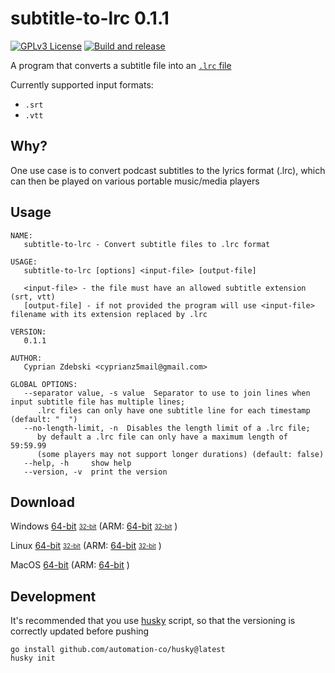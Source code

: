 # subtitle-to-lrc 0.1.1

[![GPLv3 License](https://img.shields.io/badge/License-GPL%20v3-yellow.svg)](https://opensource.org/licenses/)
[![Build and release](https://github.com/shipurjan/subtitle-to-lrc/actions/workflows/go.yml/badge.svg)](https://github.com/shipurjan/subtitle-to-lrc/actions/workflows/go.yml) 

A program that converts a subtitle file into an [`.lrc` file](https://en.wikipedia.org/wiki/LRC_(file_format))

Currently supported input formats: 
* `.srt`
* `.vtt`

## Why?

One use case is to convert podcast subtitles to the lyrics format (.lrc), which can then be played on various portable music/media players

## Usage

```text
NAME:
   subtitle-to-lrc - Convert subtitle files to .lrc format

USAGE:
   subtitle-to-lrc [options] <input-file> [output-file]

   <input-file> - the file must have an allowed subtitle extension (srt, vtt)
   [output-file] - if not provided the program will use <input-file> filename with its extension replaced by .lrc

VERSION:
   0.1.1

AUTHOR:
   Cyprian Zdebski <cyprianz5mail@gmail.com>

GLOBAL OPTIONS:
   --separator value, -s value  Separator to use to join lines when input subtitle file has multiple lines;
      .lrc files can only have one subtitle line for each timestamp (default: "  ")
   --no-length-limit, -n  Disables the length limit of a .lrc file;
      by default a .lrc file can only have a maximum length of 59:59.99
      (some players may not support longer durations) (default: false)
   --help, -h     show help
   --version, -v  print the version

```

## Download

Windows 
[64-bit](https://github.com/shipurjan/subtitle-to-lrc/releases/latest/download/subtitle-to-lrc_windows-amd64.zip)
<sub><sup>[32-bit](https://github.com/shipurjan/subtitle-to-lrc/releases/latest/download/subtitle-to-lrc_windows-386.zip)</sup></sub>
(ARM: 
[64-bit](https://github.com/shipurjan/subtitle-to-lrc/releases/latest/download/subtitle-to-lrc_windows-arm64.zip)
<sub><sup>[32-bit](https://github.com/shipurjan/subtitle-to-lrc/releases/latest/download/subtitle-to-lrc_windows-arm.zip)</sup></sub>
)

Linux 
[64-bit](https://github.com/shipurjan/subtitle-to-lrc/releases/latest/download/subtitle-to-lrc_linux-amd64.zip)
<sub><sup>[32-bit](https://github.com/shipurjan/subtitle-to-lrc/releases/latest/download/subtitle-to-lrc_linux-386.zip)</sup></sub>
(ARM: 
[64-bit](https://github.com/shipurjan/subtitle-to-lrc/releases/latest/download/subtitle-to-lrc_linux-arm64.zip)
<sub><sup>[32-bit](https://github.com/shipurjan/subtitle-to-lrc/releases/latest/download/subtitle-to-lrc_linux-arm.zip)</sup></sub>
)

MacOS
[64-bit](https://github.com/shipurjan/subtitle-to-lrc/releases/latest/download/subtitle-to-lrc_darwin-amd64.zip)
(ARM: 
[64-bit](https://github.com/shipurjan/subtitle-to-lrc/releases/latest/download/subtitle-to-lrc_darwin-arm64.zip)
)

## Development

It's recommended that you use [husky](https://github.com/automation-co/husky) script, 
so that the versioning is correctly updated before pushing

```console
go install github.com/automation-co/husky@latest
husky init
```
